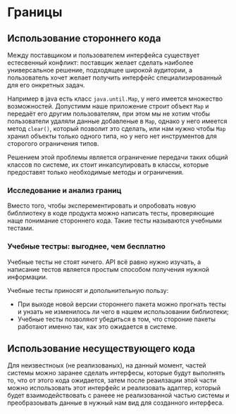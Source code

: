 # Границы

## Использование стороннего кода

Между поставщиком и пользователем интерфейса существует естесвенный конфликт: поставщик желает сделать наиболее универсальное решение, подходящее широкой аудитории, а пользователь хочет желает получить интерфейс специализированный для его онкретных задач.

Например в java есть класс `java.until.Map`, у него имеется множество возможностей. Допустимм наше приложение строит объект `Map` и передаёт его другим пользователям, при этом мы не хотим чтобы пользователи удаляли данные добавленые в `Map`, однако у него имеется метод `clear()`, который позволит это сделать, или нам нужно чтобы `Map` хранил объекты только одного типа, но у него нет инструментов для сторогого ограничения типов.

Решением этой проблемы является ограничение передачи таких общий классов по системе, их стоит инкапсулировать в классы, которые предоставят только необходимые методы и ограничения.

### Исследование и анализ границ

Вместо того, чтобы эксперементировать и опробовать новую библлиотеку в коде продукта можно написать тесты, проверяющие наще понимание стороннего кода. Такие тесты называются учебными тестами.

### Учебные тестры: выгоднее, чем бесплатно

Учебные тесты не стоят ничего. API всё равно нужно изучать, а написание тестов является простым способом получения нужной информации.

Учебные тесты приносят и допольнительную пользу:

* При выходе новой версии стороннего пакета можно прогнать тесты и унзать не изменилось ли чего в нашем использовании библиотеки;
* Учебные тесты позволяют убедиться в том, что стороние пакеты работают именно так, как это ожидается в системе.

## Использование несуществующего кода

Для неизвестноых (не реализованых), на данный момент, частей системы можно заранее сделать интерфесы, которые будут выполнять то, что от этого кода ожидается, затем после реаилзации этой части можно использовать этот интерфейс и реализовать адаптер, который будет взаимодействовать с ранеее не реализованной частью системы и преобразоывать данные в нужный нам вид для созданного интерфеса.
